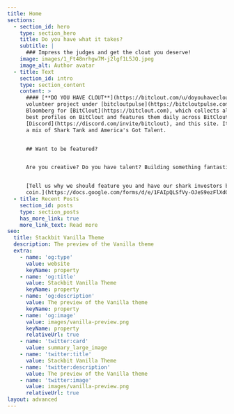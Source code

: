 ```yaml
---
title: Home
sections:
  - section_id: hero
    type: section_hero
    title: Do you have what it takes?
    subtitle: |
      ### Impress the judges and get the clout you deserve!
    image: images/1_Ft48nrhgw7M-j2lgf1L5JQ.jpeg
    image_alt: Author avatar
  - title: Text
    section_id: intro
    type: section_content
    content: >
      #### [**DO YOU HAVE CLOUT**](https://bitclout.com/u/doyouhaveclout) is a
      volunteer project under [bitcloutpulse](https://bitcloutpulse.com), the
      Bloomberg for [BitClout](https://bitclout.com), which collects all the
      best profiles on BitClout and features them daily across BitClout,
      [Discord](https://discord.com/invite/bitclout), and this site. It is like
      a mix of Shark Tank and America's Got Talent.


      ## Want to be featured?


      Are you creative? Do you have talent? Building something fantastic?


      [Tell us why we should feature you and have our shark investors buy your
      coin.](https://docs.google.com/forms/d/e/1FAIpQLSfVy-OJeS9ezFlXdQkFwgokAxmcyBEUBjdd7kJ4F4\_1\_zm-VA/viewform)
  - title: Recent Posts
    section_id: posts
    type: section_posts
    has_more_link: true
    more_link_text: Read more
seo:
  title: Stackbit Vanilla Theme
  description: The preview of the Vanilla theme
  extra:
    - name: 'og:type'
      value: website
      keyName: property
    - name: 'og:title'
      value: Stackbit Vanilla Theme
      keyName: property
    - name: 'og:description'
      value: The preview of the Vanilla theme
      keyName: property
    - name: 'og:image'
      value: images/vanilla-preview.png
      keyName: property
      relativeUrl: true
    - name: 'twitter:card'
      value: summary_large_image
    - name: 'twitter:title'
      value: Stackbit Vanilla Theme
    - name: 'twitter:description'
      value: The preview of the Vanilla theme
    - name: 'twitter:image'
      value: images/vanilla-preview.png
      relativeUrl: true
layout: advanced
---
```

